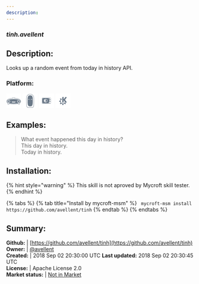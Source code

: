 ```yaml
---
description: 
---
```


### _tinh.avellent_  
## Description:  
Looks up a random event from today in history API.  
### Platform:  
 ![Mark I](../.gitbook/assets/mark-1-icon.png)  ![Mark II](../.gitbook/assets/mark-2-icon.png)  ![Picroft](../.gitbook/assets/picroft-icon.png)  ![plasmoid](../.gitbook/assets/kde.png)   
  
## Examples:  
> What event happened this day in history?  
> This day in history.  
> Today in history.  
  
## Installation:  
{% hint style="warning" %}
This skill is not aproved by Mycroft skill tester.
{% endhint %}
    
{% tabs %}
{% tab title="Install by mycroft-msm" %}
``` mycroft-msm install https://github.com/avellent/tinh```
{% endtab %}
  {% endtabs %}
    
## Summary:  
**Github:** | [https://github.com/avellent/tinh](https://github.com/avellent/tinh)  
**Owner:** | [@avellent](https://github.com/avellent)  
**Created:** | 2018 Sep 02 20:30:00 UTC  **Last updated:** 2018 Sep 02 20:30:45 UTC  
**License:** | Apache License 2.0  
**Market status:** | [Not in Market](https://market.mycroft.ai/skill/)  
